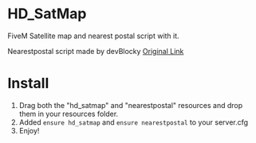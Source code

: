 # HD_SatMap
FiveM Satellite map and nearest postal script with it.


Nearestpostal script made by devBlocky [Original Link](https://github.com/DevBlocky/nearest-postal)


# Install

1. Drag both the "hd_satmap" and "nearestpostal" resources and drop them in your resources folder.
2. Added `ensure hd_satmap` and `ensure nearestpostal` to your server.cfg
3. Enjoy!

